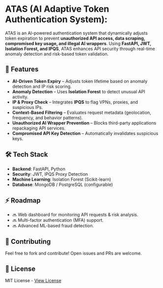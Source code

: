 # ATAS (AI Adaptive Token Authentication System):

ATAS is an AI-powered authentication system that dynamically adjusts token expiration to prevent **unauthorized API access, data scraping, compromised key usage, and illegal AI wrappers**. Using **FastAPI, JWT, Isolation Forest, and IPQS**, ATAS enhances API security through real-time anomaly detection and risk-based token validation.

## 🚀 Features
- **AI-Driven Token Expiry** – Adjusts token lifetime based on anomaly detection and IP risk scoring.
- **Anomaly Detection** – Uses **Isolation Forest** to detect unusual API activity.
- **IP & Proxy Check** – Integrates **IPQS** to flag VPNs, proxies, and suspicious IPs.
- **Context-Based Filtering** – Evaluates request metadata (geolocation, frequency, and behavior patterns).
- **Unauthorized AI Wrapper Prevention** – Blocks third-party applications repackaging API services.
- **Compromised API Key Detection** – Automatically invalidates suspicious keys.

## 🛠️ Tech Stack
- **Backend**: FastAPI, Python
- **Security**: JWT, IPQS Proxy Detection
- **Machine Learning**: Isolation Forest (Scikit-learn)
- **Database**: MongoDB / PostgreSQL (configurable)

## ⚡ Roadmap
- 🔜 Web dashboard for monitoring API requests & risk analysis.
- 🔜 Multi-factor authentication (MFA) support.
- 🔜 Advanced ML-based fraud detection.

## 🤝 Contributing
Feel free to fork and contribute! Open issues and PRs are welcome.

## 📜 License
MIT License - [View License](LICENSE)
